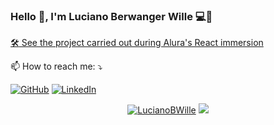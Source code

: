 ### Hello :wave:, I'm Luciano Berwanger Wille :computer::space_invader:

<a href="https://infoflix.vercel.app/">:hammer_and_wrench: See the project carried out during Alura's React immersion</a>

:mailbox: How to reach me: :arrow_heading_down:

<a href="https://github.com/lucianobwille"><img src="https://img.shields.io/badge/-GitHub-000?style=flat-square&logo=Github&logoColor=white&link" alt="GitHub"></a>
<a href="https://www.linkedin.com/in/luciano-wille-080053186"><img src="https://img.shields.io/badge/LinkedIn-%230077B5.svg?&style=flat-square&logo=linkedin&logoColor=white" alt="LinkedIn">

<p align="center">  
  <a href="https://github.com/LucianoBWille"><img src="https://github-readme-stats.vercel.app/api?username=LucianoBWille&show_icons=true&theme=dracula&include_all_commits=true&count_private=true" alt="LucianoBWille"/></a>
  <a href="https://github.com/LucianoBWille"><img src="https://github-readme-stats.vercel.app/api/top-langs/?username=LucianoBWille&layout=compact&theme=dracula"/></a>
</p>

